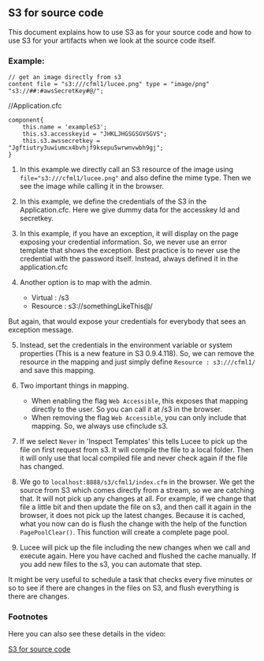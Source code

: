 <!--
{
  "title": "Using S3 directly for source code",
  "id": "s3",
  "categories": [
    "s3"
  ],
  "description": "Using S3 directly for source code",
  "keywords": [
    "S3",
    "Source code",
    "Credentials",
    "Mapping",
    "Caching"
  ]
}
-->
## S3 for source code ##

This document explains how to use S3 as for your source code and how to use S3 for your artifacts when we look at the source code itself.

### Example:

```luceescript
// get an image directly from s3
content file = "s3:///cfml1/lucee.png" type = "image/png"
"s3://##:#awsSecretKey#@/";
```

//Application.cfc

```luceescript
component{
	this.name = 'exampleS3';
	this.s3.accesskeyid = "JHKLJHGSGSGVSGVS";
	this.s3.awssecretkey = "Jgftiutry3uwiumcx4bvhjf9ksepu5wrwnvwbh9gj";
}
```

1) In this example we directly call an S3 resource of the image using `file="s3:///cfml1/lucee.png"` and also define the mime type. Then we see the image while calling it in the browser.

2) In this example, we define the credentials of the S3 in the Application.cfc. Here we give dummy data for the accesskey Id and secretkey.

3) In this example, if you have an exception, it will display on the page exposing your credential information. So, we never use an error template that shows the exception. Best practice is to never use the credential with the password itself. Instead, always defined it in the application.cfc

4) Another option is to map with the admin.

	- Virtual : /s3
	- Resource : s3://somethingLikeThis@/

But again, that would expose your credentials for everybody that sees an exception message.

5) Instead, set the credentials in the environment variable or system properties (This is a new feature in S3 0.9.4.118). So, we can remove the resource in the mapping and just simply define `Resource : s3:///cfml1/` and save this mapping.

6) Two important things in mapping.

	* When enabling the flag `Web Accessible`, this exposes that mapping directly to the user. So you can call it at /s3 in the browser.
	* When removing the flag `Web Accessible`, you can only include that mapping. So, we always use cfinclude s3.

7) If we select `Never` in 'Inspect Templates' this tells Lucee to pick up the file on first request from s3. It will compile the file to a local folder. Then it will only use that local compiled file and never check again if the file has changed.

8) We go to `localhost:8888/s3/cfml1/index.cfm` in the browser. We get the source from S3 which comes directly from a stream, so we are catching that. It will not pick up any changes at all. For example, if we change that file a little bit and then update the file on s3, and then call it again in the browser, it does not pick up the latest changes. Because it is cached, what you now can do is flush the change with the help of the function `PagePoolClear()`. This function will create a complete page pool.

9) Lucee will pick up the file including the new changes when we call and execute again. Here you have cached and flushed the cache manually. If you add new files to the s3, you can automate that step.

It might be very useful to schedule a task that checks every five minutes or so to see if there are changes in the files on S3, and flush everything is there are changes.

### Footnotes ###

Here you can also see these details in the video:

[S3 for source code](https://youtu.be/twQomRCbaCY)